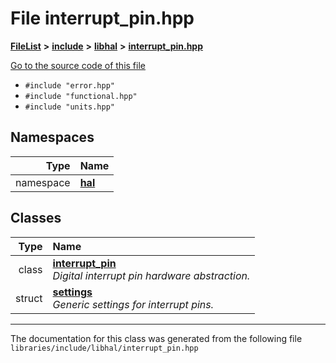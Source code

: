 

# File interrupt\_pin.hpp



[**FileList**](files.md) **>** [**include**](dir_cba0faac6e93618a6e2539705915bd70.md) **>** [**libhal**](dir_c21661262b37aa135a14febc024e67d7.md) **>** [**interrupt\_pin.hpp**](libhal_2interrupt__pin_8hpp.md)

[Go to the source code of this file](libhal_2interrupt__pin_8hpp_source.md)



* `#include "error.hpp"`
* `#include "functional.hpp"`
* `#include "units.hpp"`













## Namespaces

| Type | Name |
| ---: | :--- |
| namespace | [**hal**](namespacehal.md) <br> |


## Classes

| Type | Name |
| ---: | :--- |
| class | [**interrupt\_pin**](classhal_1_1interrupt__pin.md) <br>_Digital interrupt pin hardware abstraction._  |
| struct | [**settings**](structhal_1_1interrupt__pin_1_1settings.md) <br>_Generic settings for interrupt pins._  |



















































------------------------------
The documentation for this class was generated from the following file `libraries/include/libhal/interrupt_pin.hpp`

